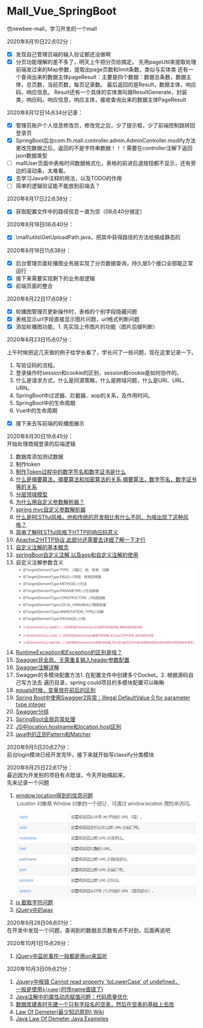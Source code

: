 # Mall_Vue_SpringBoot
仿newbee-mall，学习开发的一个mall

2020年8月10日22点02分：
- [x] 发现自己管理员端的输入验证都还没做啊
- [x] 分页功能理解的差不多了，明天上午把分页给搞定。
先用pageUtil来提取处理前端发过来的Map参数，提取出page页数和limit条数，类似与实体类
还有一个查询出来的数据主体pageResult：主要是四个数据：数据总条数，数据主体，总页数，当前页数，每页记录数。
最后返回的是Result，数据主体，响应码，响应信息。
Result还有一个具体的实体类叫做ResultGenerate，封装类，响应码，响应信息，响应主体，接收查询出来的数据主体PageResult

2020年8月12日14点34分记录：

- [x] 管理员账户个人信息修改页，修改完之后，少了提示框，少了前端控制跳转回登录页
- [x] SpringBoot后台com.fh.mall.controller.admin.AdminController.modify方法更改完数据之后，返回的不是字符串数据！！！需要在controller注解下返回json数据类型
- [ ] mallUser页面中表格时间数据格式化，表格的前进后退按钮都不显示，还有旁边的滚动条，太难看。
- [x] 去学习Java中注释的用法，以及TODO的作用
- [ ] 简单的逻辑验证能不能放到前端去？

2020年8月17日22点38分：
- [x] 获取配置文件中的路径信息一直为空（08点40分搞定）

2020年8月18日08点40分：
- [x] \mall\utils\GetUploadPath.java，把其中获得路径的方法给搞成静态的

2020年8月18日11点38分：
- [x] 后台管理页面轮播图业务层实现了分页数据查询，持久层5个接口全部能正常运行
- [x] 接下来需要实现剩下的业务层逻辑
- [x] 前端页面的整合

2020年8月22日17点08分：

- [x] 轮播图管理页更新操作时，表格的个别字段隐藏问题
- [x] 表格显示url字段直接显示图片问题，url格式判断问题
- [x] 添加轮播图功能，1. 先实现上传图片的功能（图片后缀判断）

2020年8月23日15点07分：

上午时候把这几天做的例子给学长看了，学长问了一些问题，现在这里记录一下。

1. 写验证码的流程。
2. 登录操作时session和cookie的区别，session和cookie是如何协作的。
3. 什么是请求方式，什么是同源策略，什么是跨域问题，什么是URI、URL、URN。
4. SpringBoot中过滤器、拦截器、aop的关系，及作用时间。
5. SpringBoot中的生命周期
6. Vue中的生命周期

- [x] 接下来去写前端的轮播图展示

2020年8月30日19点45分：  
开始处理商城登录的后端逻辑
1. 数据库添加测试数据
2. 制作token
3. [制作Token过程中的数字签名和数字证书是什么](http://www.ruanyifeng.com/blog/2011/08/what_is_a_digital_signature.html)
4. [什么是摘要算法，摘要算法和加密算法的关系,摘要算法，数字签名，数字证书等的关系](https://www.jianshu.com/p/47a8498e47d0)
5. [分层领域模型](https://juejin.im/post/6844903636334542856#heading-1)
6. [为什么用自定义参数解析器？]()
7. [spring mvc自定义参数解析器](https://blog.csdn.net/guanzhengyinqin/article/details/85255840)
8. [什么是RESTful风格，他和传统的开发相比有什么不同，为啥出现了这种风格？](https://www.jianshu.com/p/91600da4df95)
9. [简单了解RESTful风格下HTTP的响应码意义](https://www.jianshu.com/p/7893169a7c93)
10. [Apache之HTTP协议,此部分还需要去详细了解一下才行](https://blog.51cto.com/shjia/1432670)
11. [自定义注解的基本概念](https://blog.csdn.net/luckykapok918/article/details/79290109)
12. [springBoot自定义注解,以及aop和自定义注解的使用](https://www.zhihu.com/question/24863332)
13. 自定义注解参数含义  
![自定义注解中的注解参数含义](src/main/resources/static/admin/plugins/flag-icon-css/flags/4x3/自定义注解中的注解参数含义.png)
14. [RuntimeException和Exception的区别是啥？](https://zhuanlan.zhihu.com/p/47258269)
15. [Swagger非全局、无需重复输入header参数配置](https://www.jianshu.com/p/6e5ee9dd5a61)
16. [Swagger注解详解](https://blog.csdn.net/xiaojin21cen/article/details/78654652)
17. Swagger的多模块配置方法1. 在配置文件中创建多个Docket。2. 根据源码自己写方法去 遍历目录，spring could项目的多模块配置可以瞅瞅
18. [equals时候，变量放在前后的区别](https://blog.csdn.net/zhaoxiangjun_/article/details/77093294)
19. [Spring Boot中使用Swagger2异常：Illegal DefaultValue 0 for parameter type integer](https://cloud.tencent.com/developer/article/1600539)
20. [Swagger分组](https://blog.csdn.net/sinat_35626559/article/details/104920802)
21. [SpringBoot全局异常处理](https://www.cnblogs.com/fishpro/p/spring-boot-study-throwable.html#_label2)
22. [JS中location.hostname和location.host区别](http://www.5idev.com/p-javascript_location_hostname.shtml)
23. [java中的正则Pattern和Matcher](https://blog.csdn.net/yin380697242/article/details/52049999)

2020年9月5日20点27分：  
前台login模块已经开发完毕，接下来就开始写classify分类模块

2020年9月25日22点17分：  
最近因为开发别的项目有点耽误，今天开始搞起来，  
先来记录一个问题
1. [window.location得到的信息问题](https://www.cnblogs.com/zhabayi/p/6419938.html)
![window.location](src/main/resources/static/admin/plugins/flag-icon-css/flags/4x3/image.png)
2. [js 截取字符问题](https://www.jb51.net/article/42482.htm)
3. [jQuery中的ajax](https://www.cnblogs.com/tylerdonet/p/3520862.html)

2020年9月28日08点01分：  
在开发中发现一个问题，查询到的数据总页数有点不对劲，后面再说吧

2020年10月1日15点26分：
1. [jQuery中监听事件一般都是用on来监听]()

2020年10月3日09点21分：
1. [Jquery中报错 Cannot read property 'toLowerCase' of undefined，  
一般是使用`$(name)`时传name值错了)](https://qiita.com/BRSF/items/4f4e39bd82778b976392)
2. [Java注解中的属性动态赋值问题：代码质量优化]()
3. [数据库建表时先建一个只有字段名的空表，然后在空表的基础上去改]()
4. [Law Of Demeter(最少知识原则) Wiki](https://en.wikipedia.org/wiki/Law_of_Demeter)
5. [Java Law Of Demeter Java Examples](https://alvinalexander.com/java/java-law-of-demeter-java-examples/#:~:text=The%20Law%20of%20Demeter%20for%20functions%20requires%20that,in%20the%20scope%20of%20M.%20Head%20First%20Java.)
